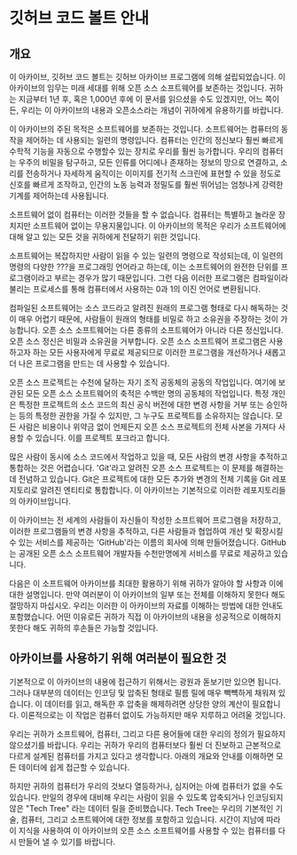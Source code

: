 # 깃허브 코드 볼트 안내

## 개요

이 아카이브, 깃허브 코드 볼트는 깃허브 아카이브 프로그램에 의해 설립되었습니다. 이 아카이브의 임무는 미래 세대를 위해 오픈 소스 소프트웨어를 보존하는 것입니다. 귀하는 지금부터 1년 후, 혹은 1,000년 후에 이 문서를 읽으셨을 수도 있겠지만, 어느 쪽이든, 우리는 이 아카이브의 내용과 오픈소스라는 개념이 귀하에게 유용하기를 바랍니다.

이 아카이브의 주된 목적은 소프트웨어를 보존하는 것입니다. 소프트웨어는 컴퓨터의 동작을 제어하는 데 사용되는 일련의 명령입니다. 컴퓨터는 인간의 정신보다 훨씬 빠르게 수학적 기능을 자동으로 수행할수 있는 장치로 우리를 훨씬 능가합니다. 우리의 컴퓨터는 우주의 비밀을 탐구하고, 모든 인류를 어디에나 존재하는 정보의 망으로 연결하고, 소리를 전송하거나 자세하게 움직이는 이미지를 전기적 스크린에 표현할 수 있을 정도로 신호를 빠르게 조작하고, 인간의 노동 능력과 정밀도를 훨씬 뛰어넘는 엄청나게 강력한 기계를 제어하는데 사용됩니다.

소프트웨어 없이 컴퓨터는 이러한 것들을 할 수 없습니다. 컴퓨터는 특별하고 놀라운 장치지만 소프트웨어 없이는 무용지물입니다. 이 아카이브의 목적은 우리가 소프트웨어에 대해 알고 있는 모든 것을 귀하에게 전달하기 위한 것입니다. 

소프트웨어는 복잡하지만 사람이 읽을 수 있는 일련의 명령으로 작성되는데, 이 일련의 명령의 다양한 ???을 프로그래밍 언어라고 하는데, 이는 소프트웨어의 완전한 단위를 프로그램이라고 부르는 경우가 많기 때문입니다. 그런 다음 이러한 프로그램은 컴파일이라 불리는 프로세스를 통해 컴퓨터에서 사용하는 0과 1의 이진 언어로 변환됩니다. 

컴파일된 소프트웨어는 소스 코드라고 알려진 원래의 프로그램 형태로 다시 해독하는 것이 매우 어렵기 때문에, 사람들이 원래의 형태를 비밀로 하고 소유권을 주장하는 것이 가능합니다. 오픈 소스 소프트웨어는 다른 종류의 소프트웨어가 아니라 다른 정신입니다. 오픈 소스 정신은 비밀과 소유권을 거부합니다. 오픈 소스 소프트웨어 프로그램은 사용하고자 하는 모든 사용자에게 무료로 제공되므로 이러한 프로그램을 개선하거나 새롭고 더 나은 프로그램을 만드는 데 사용할 수 있습니다.

오픈 소스 프로젝트는 수천에 달하는 자기 조직 공동체의 공동의 작업입니다. 여기에 보관된 모든 오픈 소스 소프트웨어의 축적은 수백만 명의 공동체의 작업입니다. 특정 개인은 특정한 프로젝트의 소스 코드의 최신 공식 버전에 대한 변경 사항을 거부 또는 승인하는 등의 특정한 권한을 가질 수 있지만, 그 누구도 프로젝트를 소유하지는 않습니다. 모든 사람은 비용이나 위약금 없이 언제든지 오픈 소스 프로젝트의 전체 사본을 가져다 사용할 수 있습니다. 이를 프로젝트 포크라고 합니다.

많은 사람이 동시에 소스 코드에서 작업하고 있을 때, 모든 사람의 변경 사항을 추적하고 통합하는 것은 어렵습니다. 'Git'라고 알려진 오픈 소스 프로젝트는 이 문제를 해결하는 데 전념하고 있습니다. Git은 프로젝트에 대한 모든 추가와 변경의 전체 기록을 Git 레포지토리로 알려진 엔티티로 통합합니다. 이 아카이브는 기본적으로 이러한 레포지토리들의 아카이브입니다.

이 아카이브는 전 세계의 사람들이 자신들이 작성한 소프트웨어 프로그램을 저장하고, 이러한 프로그램들의 변경 사항을 추적하고, 다른 사람들과 협업하여 개선 및 확장시킬 수 있는 서비스를 제공하는 'GitHub'라는 이름의 회사에 의해 만들어졌습니다. GitHub는 공개된 오픈 소스 소프트웨어 개발자들 수천만명에게 서비스를 무료로 제공하고 있습니다.

다음은 이 소프트웨어 아카이브를 최대한 활용하기 위해 귀하가 알아야 할 사항과 이에 대한 설명입니다. 만약 여러분이 이 아카이브의 일부 또는 전체를 이해하지 못한다 해도 절망하지 마십시오. 우리는 이러한 이 아카이브의 자료를 이해하는 방법에 대한 안내도 포함했습니다. 어떤 이유로든 귀하가 직접 이 아카이브의 내용을 성공적으로 이해하지 못한다 해도 귀하의 후손들은 가능할 것입니다.

## 아카이브를 사용하기 위해 여러분이 필요한 것

기본적으로 이 아카이브의 내용에 접근하기 위해서는 광원과 돋보기만 있으면 됩니다. 그러나 대부분의 데이터는 인코딩 및 압축된 형태로 필름 릴에 매우 빽뺵하게 채워져 있습니다. 이 데이터를 읽고, 해독한 후 압축을 해제하려면 상당한 양의 계산이 필요합니다. 이론적으로는 이 작업은 컴퓨터 없이도 가능하지만 매우 지루하고 어려울 것입니다.

우리는 귀하가 소프트웨어, 컴퓨터, 그리고 다른 용어들에 대한 우리의 정의가 필요하지 않으셨기를 바랍니다. 우리는 귀하가 우리의 컴퓨터보다 훨씬 더 진보하고 근본적으로 다르게 설계된 컴퓨터를 가지고 있다고 생각합니다. 아래의 개요와 안내를 이해하면 모든 데이터에 쉽게 접근할 수 있습니다.

하지만 귀하의 컴퓨터가 우리의 것보다 열등하거나, 심지어는 아예 컴퓨터가 없을 수도 있습니다. 만일의 경우에 대비해 우리는 사람이 읽을 수 있도록 압축되거나 인코딩되지 않은 "Tech Tree" 라는 데이터 릴을 준비했습니다. Tech Tree는 우리의 기본적인 기술, 컴퓨터, 그리고 소프트웨어에 대한 정보를 포함하고 있습니다. 시간이 지남에 따라 이 지식을 사용하여 이 아카이브의 오픈 소스 소프트웨어를 사용할 수 있는 컴퓨터를 다시 만들어 낼 수 있기를 바랍니다.
